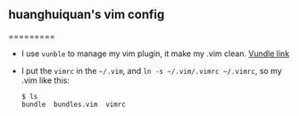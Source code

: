 ## huanghuiquan's vim config
=========

* I use `vunble` to manage my vim plugin, it make my .vim clean. 
  [Vundle link](https://github.com/gmarik/vundle)

* I put the `vimrc` in the `~/.vim`, and `ln -s ~/.vim/.vimrc ~/.vimrc`, so my .vim like this:
    ```
    $ ls 
    bundle  bundles.vim  vimrc
    ```


